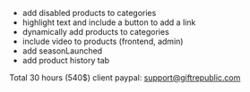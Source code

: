 - add disabled products to categories
- highlight text and include a button to add a link
- dynamically add products to categories
- include video to products (frontend, admin)
- add seasonLaunched
- add product history tab

Total 30 hours (540$)
client paypal: support@giftrepublic.com
